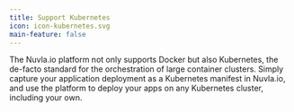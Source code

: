 ```yaml
---
title: Support Kubernetes
icon: icon-kubernetes.svg
main-feature: false
---
```


The Nuvla.io platform not only supports Docker but also Kubernetes, the de-facto standard for the orchestration of large container clusters. Simply capture your application deployment as a Kubernetes manifest in Nuvla.io, and use the platform to deploy your apps on any Kubernetes cluster, including your own.
